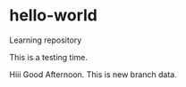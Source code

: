 # hello-world
Learning repository

This is a testing time.

Hiii Good Afternoon.
This is new branch data.